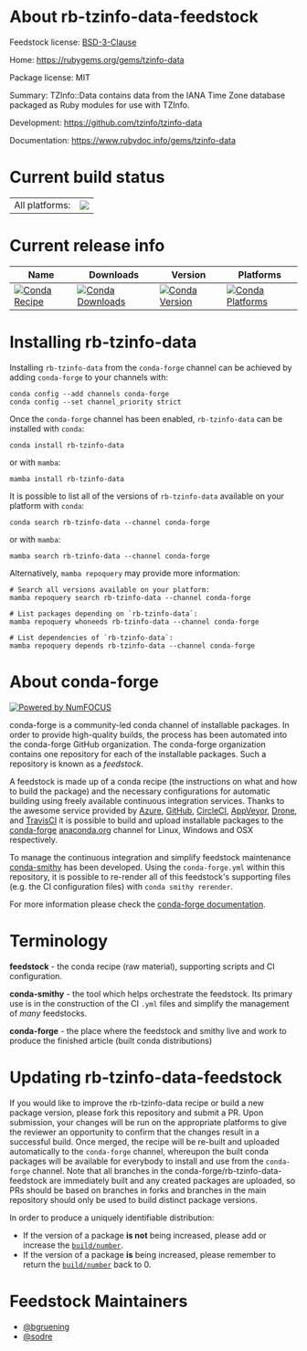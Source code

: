 About rb-tzinfo-data-feedstock
==============================

Feedstock license: [BSD-3-Clause](https://github.com/conda-forge/rb-tzinfo-data-feedstock/blob/main/LICENSE.txt)

Home: https://rubygems.org/gems/tzinfo-data

Package license: MIT

Summary: TZInfo::Data contains data from the IANA Time Zone database packaged as Ruby modules for use with TZInfo.

Development: https://github.com/tzinfo/tzinfo-data

Documentation: https://www.rubydoc.info/gems/tzinfo-data

Current build status
====================


<table><tr><td>All platforms:</td>
    <td>
      <a href="https://dev.azure.com/conda-forge/feedstock-builds/_build/latest?definitionId=7689&branchName=main">
        <img src="https://dev.azure.com/conda-forge/feedstock-builds/_apis/build/status/rb-tzinfo-data-feedstock?branchName=main">
      </a>
    </td>
  </tr>
</table>

Current release info
====================

| Name | Downloads | Version | Platforms |
| --- | --- | --- | --- |
| [![Conda Recipe](https://img.shields.io/badge/recipe-rb--tzinfo--data-green.svg)](https://anaconda.org/conda-forge/rb-tzinfo-data) | [![Conda Downloads](https://img.shields.io/conda/dn/conda-forge/rb-tzinfo-data.svg)](https://anaconda.org/conda-forge/rb-tzinfo-data) | [![Conda Version](https://img.shields.io/conda/vn/conda-forge/rb-tzinfo-data.svg)](https://anaconda.org/conda-forge/rb-tzinfo-data) | [![Conda Platforms](https://img.shields.io/conda/pn/conda-forge/rb-tzinfo-data.svg)](https://anaconda.org/conda-forge/rb-tzinfo-data) |

Installing rb-tzinfo-data
=========================

Installing `rb-tzinfo-data` from the `conda-forge` channel can be achieved by adding `conda-forge` to your channels with:

```
conda config --add channels conda-forge
conda config --set channel_priority strict
```

Once the `conda-forge` channel has been enabled, `rb-tzinfo-data` can be installed with `conda`:

```
conda install rb-tzinfo-data
```

or with `mamba`:

```
mamba install rb-tzinfo-data
```

It is possible to list all of the versions of `rb-tzinfo-data` available on your platform with `conda`:

```
conda search rb-tzinfo-data --channel conda-forge
```

or with `mamba`:

```
mamba search rb-tzinfo-data --channel conda-forge
```

Alternatively, `mamba repoquery` may provide more information:

```
# Search all versions available on your platform:
mamba repoquery search rb-tzinfo-data --channel conda-forge

# List packages depending on `rb-tzinfo-data`:
mamba repoquery whoneeds rb-tzinfo-data --channel conda-forge

# List dependencies of `rb-tzinfo-data`:
mamba repoquery depends rb-tzinfo-data --channel conda-forge
```


About conda-forge
=================

[![Powered by
NumFOCUS](https://img.shields.io/badge/powered%20by-NumFOCUS-orange.svg?style=flat&colorA=E1523D&colorB=007D8A)](https://numfocus.org)

conda-forge is a community-led conda channel of installable packages.
In order to provide high-quality builds, the process has been automated into the
conda-forge GitHub organization. The conda-forge organization contains one repository
for each of the installable packages. Such a repository is known as a *feedstock*.

A feedstock is made up of a conda recipe (the instructions on what and how to build
the package) and the necessary configurations for automatic building using freely
available continuous integration services. Thanks to the awesome service provided by
[Azure](https://azure.microsoft.com/en-us/services/devops/), [GitHub](https://github.com/),
[CircleCI](https://circleci.com/), [AppVeyor](https://www.appveyor.com/),
[Drone](https://cloud.drone.io/welcome), and [TravisCI](https://travis-ci.com/)
it is possible to build and upload installable packages to the
[conda-forge](https://anaconda.org/conda-forge) [anaconda.org](https://anaconda.org/)
channel for Linux, Windows and OSX respectively.

To manage the continuous integration and simplify feedstock maintenance
[conda-smithy](https://github.com/conda-forge/conda-smithy) has been developed.
Using the ``conda-forge.yml`` within this repository, it is possible to re-render all of
this feedstock's supporting files (e.g. the CI configuration files) with ``conda smithy rerender``.

For more information please check the [conda-forge documentation](https://conda-forge.org/docs/).

Terminology
===========

**feedstock** - the conda recipe (raw material), supporting scripts and CI configuration.

**conda-smithy** - the tool which helps orchestrate the feedstock.
                   Its primary use is in the construction of the CI ``.yml`` files
                   and simplify the management of *many* feedstocks.

**conda-forge** - the place where the feedstock and smithy live and work to
                  produce the finished article (built conda distributions)


Updating rb-tzinfo-data-feedstock
=================================

If you would like to improve the rb-tzinfo-data recipe or build a new
package version, please fork this repository and submit a PR. Upon submission,
your changes will be run on the appropriate platforms to give the reviewer an
opportunity to confirm that the changes result in a successful build. Once
merged, the recipe will be re-built and uploaded automatically to the
`conda-forge` channel, whereupon the built conda packages will be available for
everybody to install and use from the `conda-forge` channel.
Note that all branches in the conda-forge/rb-tzinfo-data-feedstock are
immediately built and any created packages are uploaded, so PRs should be based
on branches in forks and branches in the main repository should only be used to
build distinct package versions.

In order to produce a uniquely identifiable distribution:
 * If the version of a package **is not** being increased, please add or increase
   the [``build/number``](https://docs.conda.io/projects/conda-build/en/latest/resources/define-metadata.html#build-number-and-string).
 * If the version of a package **is** being increased, please remember to return
   the [``build/number``](https://docs.conda.io/projects/conda-build/en/latest/resources/define-metadata.html#build-number-and-string)
   back to 0.

Feedstock Maintainers
=====================

* [@bgruening](https://github.com/bgruening/)
* [@sodre](https://github.com/sodre/)

